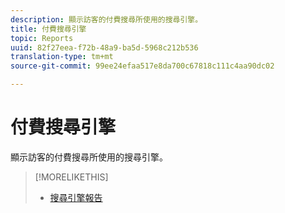 ```yaml
---
description: 顯示訪客的付費搜尋所使用的搜尋引擎。
title: 付費搜尋引擎
topic: Reports
uuid: 82f27eea-f72b-48a9-ba5d-5968c212b536
translation-type: tm+mt
source-git-commit: 99ee24efaa517e8da700c67818c111c4aa90dc02

---
```



# 付費搜尋引擎

顯示訪客的付費搜尋所使用的搜尋引擎。

>[!MORELIKETHIS]
>
>* [搜尋引擎報告](/help/components/c-variables/dimensionslist/reports-search-engines.md)

